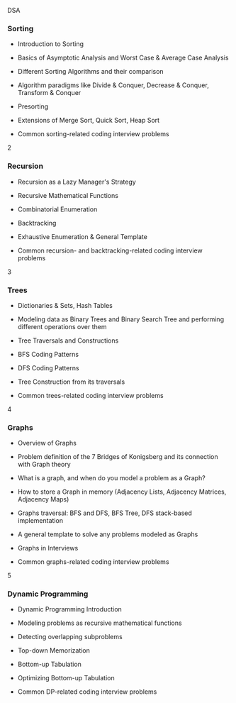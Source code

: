 
DSA

### Sorting

-   Introduction to Sorting
    
-   Basics of Asymptotic Analysis and Worst Case & Average Case Analysis
    
-   Different Sorting Algorithms and their comparison
    
-   Algorithm paradigms like Divide & Conquer, Decrease & Conquer, Transform & Conquer
    
-   Presorting
    
-   Extensions of Merge Sort, Quick Sort, Heap Sort
    
-   Common sorting-related coding interview problems
    

2

### Recursion

-   Recursion as a Lazy Manager's Strategy
    
-   Recursive Mathematical Functions
    
-   Combinatorial Enumeration
    
-   Backtracking
    
-   Exhaustive Enumeration & General Template
    
-   Common recursion- and backtracking-related coding interview problems
    

3

### Trees

-   Dictionaries & Sets, Hash Tables 
    
-   Modeling data as Binary Trees and Binary Search Tree and performing different operations over them
    
-   Tree Traversals and Constructions 
    
-   BFS Coding Patterns
    
-   DFS Coding Patterns
    
-   Tree Construction from its traversals 
    
-   Common trees-related coding interview problems
    

4

### Graphs

-   Overview of Graphs
    
-   Problem definition of the 7 Bridges of Konigsberg and its connection with Graph theory
    
-   What is a graph, and when do you model a problem as a Graph?
    
-   How to store a Graph in memory (Adjacency Lists, Adjacency Matrices, Adjacency Maps)
    
-   Graphs traversal: BFS and DFS, BFS Tree, DFS stack-based implementation
    
-   A general template to solve any problems modeled as Graphs
    
-   Graphs in Interviews
    
-   Common graphs-related coding interview problems
    

5

### Dynamic Programming

-   Dynamic Programming Introduction
    
-   Modeling problems as recursive mathematical functions
    
-   Detecting overlapping subproblems
    
-   Top-down Memorization
    
-   Bottom-up Tabulation
    
-   Optimizing Bottom-up Tabulation
    
-   Common DP-related coding interview problems